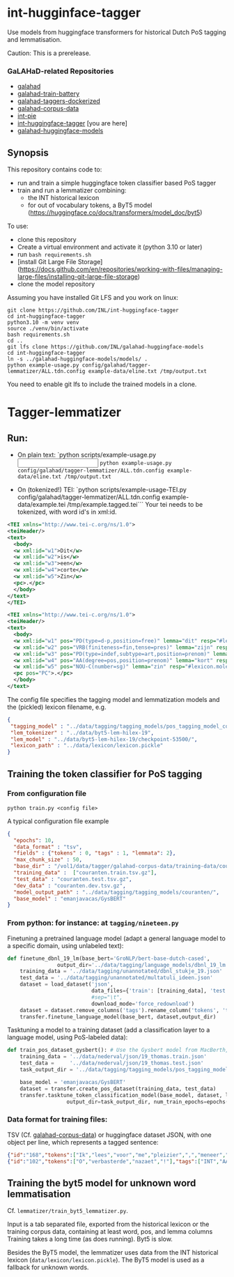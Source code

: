 
# int-hugginface-tagger

Use models from huggingface transformers for historical Dutch PoS tagging and lemmatisation.

Caution: This is a prerelease.

### GaLAHaD-related Repositories
- [galahad](https://github.com/INL/galahad)
- [galahad-train-battery](https://github.com/INL/galahad-train-battery)
- [galahad-taggers-dockerized](https://github.com/INL/galahad-taggers-dockerized)
- [galahad-corpus-data](https://github.com/INL/galahad-corpus-data/)
- [int-pie](https://github.com/INL/int-pie)
- [int-huggingface-tagger](https://github.com/INL/huggingface-tagger) [you are here]
- [galahad-huggingface-models](https://github.com/INL/galahad-huggingface-models)

## Synopsis
This repository contains code to:
* run and train a simple huggingface token classifier based PoS tagger
* train and run a lemmatizer combining:
  * the INT historical lexicon
  * for out of vocabulary tokens, a ByT5 model (https://huggingface.co/docs/transformers/model_doc/byt5)

To use:
* clone this repository
* Create a virtual environment and activate it (python 3.10 or later)
* run `bash requirements.sh`
* [install Git Large File Storage]  (https://docs.github.com/en/repositories/working-with-files/managing-large-files/installing-git-large-file-storage) 
* clone the model repository

Assuming you have installed Git LFS and you work on linux:
```
git clone https://github.com/INL/int-huggingface-tagger
cd int-huggingface-tagger
python3.10 -m venv venv
source ./venv/bin/activate
bash requirements.sh
cd ..
git lfs clone https://github.com/INL/galahad-huggingface-models
cd int-huggingface-tagger
ln -s ../galahad-huggingface-models/models/ .
python example-usage.py config/galahad/tagger-lemmatizer/ALL.tdn.config example-data/eline.txt /tmp/output.txt
```

You need to enable git lfs to include the trained models in a clone.

Tagger-lemmatizer
=================

Run:
----

* On plain text: `python scripts/example-usage.py <configuration file> <input text> <output tsv> 
  ```python example-usage.py config/galahad/tagger-lemmatizer/ALL.tdn.config example-data/eline.txt /tmp/output.txt```

* On (tokenized!) TEI: `python scripts/example-usage-TEI.py config/galahad/tagger-lemmatizer/ALL.tdn.config example-data/example.tei /tmp/example.tagged.tei```
Your tei needs to be tokenized, with word id's in xml:id.


```xml
<TEI xmlns="http://www.tei-c.org/ns/1.0">
<teiHeader/>
<text>
  <body>
  <w xml:id="w1">Dit</w>
  <w xml:id="w2">is</w>
  <w xml:id="w3">een</w>
  <w xml:id="w4">corte</w>
  <w xml:id="w5">Zin</w>
  <pc>.</pc>
  </body>
</text>
</TEI>
```

```xml
<TEI xmlns="http://www.tei-c.org/ns/1.0">
<teiHeader/>
<text>
  <body>
  <w xml:id="w1" pos="PD(type=d-p,position=free)" lemma="dit" resp="#lexicon.molex">Dit</w>
  <w xml:id="w2" pos="VRB(finiteness=fin,tense=pres)" lemma="zijn" resp="#lexicon.molex">is</w>
  <w xml:id="w3" pos="PD(type=indef,subtype=art,position=prenom)" lemma="een" resp="#lexicon.molex">een</w>
  <w xml:id="w4" pos="AA(degree=pos,position=prenom)" lemma="kort" resp="#lexicon.hilex">corte</w>
  <w xml:id="w5" pos="NOU-C(number=sg)" lemma="zin" resp="#lexicon.molex">Zin</w>
  <pc pos="PC">.</pc>
  </body>
</text>
```			

The config file specifies the tagging model and lemmatization models and the (pickled) lexicon filename, e.g.
```json
{
 "tagging_model" : "../data/tagging/tagging_models/pos_tagging_model_combined_gysbert/",
 "lem_tokenizer" : "../data/byt5-lem-hilex-19",
 "lem_model" : "../data/byt5-lem-hilex-19/checkpoint-53500/",
 "lexicon_path" : "../data/lexicon/lexicon.pickle"
}
```

Training the token classifier for PoS tagging
---------------------------------------------

### From configuration file
```
python train.py <config file>
```

A typical configuration file example
```json
{
  "epochs": 10,
  "data_format" : "tsv",
  "fields" : {"tokens" : 0, "tags" : 1, "lemmata": 2},
  "max_chunk_size" : 50,
  "base_dir" : "/vol1/data/tagger/galahad-corpus-data/training-data/couranten/",
  "training_data" :  ["couranten.train.tsv.gz"],
  "test_data" : "couranten.test.tsv.gz",
  "dev_data" : "couranten.dev.tsv.gz",
  "model_output_path" : "../data/tagging/tagging_models/couranten/",
  "base_model" : "emanjavacas/GysBERT"
}
```

### From python: for instance: at `tagging/nineteen.py`

Finetuning a pretrained language model (adapt a general language model to a specific domain, using unlabeled text):
```python
def finetune_dbnl_19_lm(base_bert='GroNLP/bert-base-dutch-cased', 
                output_dir='../data/tagging/language_models/dbnl_19_lm'):
    training_data = '../data/tagging/unannotated/dbnl_stukje_19.json'
    test_data = '../data/tagging/unannotated/multatuli_ideen.json'
    dataset = load_dataset('json',
                           data_files={'train': [training_data], 'test': test_data},
                           #sep="\t",
                           download_mode='force_redownload')
    dataset = dataset.remove_columns('tags').rename_column('tokens', 'text')
    transfer.finetune_language_model(base_bert, dataset,output_dir)

```


Tasktuning a model to a training dataset (add a classification layer to a language model, using PoS-labeled data):
```python
def train_pos_dataset_gysbert(): # Use the Gysbert model from MacBerth, best results for now
    training_data = '../data/nederval/json/19_thomas.train.json'
    test_data =     '../data/nederval/json/19_thomas.test.json'
    task_output_dir = '../data/tagging/tagging_models/pos_tagging_model_19_gysbert'

    base_model = 'emanjavacas/GysBERT'
    dataset = transfer.create_pos_dataset(training_data, test_data)
    transfer.tasktune_token_classification_model(base_model, dataset, label_column_name='label', 
                   output_dir=task_output_dir, num_train_epochs=epochs())
``` 

### Data format for training files:
  TSV (Cf. [galahad-corpus-data](https://github.com/INL/galahad-corpus-data/)) or huggingface dataset JSON, with one object per line, which represents a tagged sentence:

```json
{"id":"168","tokens":["Ik","lees","voor","me","pleizier",",","meneer",",","als","ik","lees","."],"tags":["PD(type=pers,position=free)","VRB(finiteness=fin,tense=pres)","ADP(type=pre)","PD(type=poss,position=prenom)","NOU-C(number=sg)","LET","NOU-C(number=sg)","LET","CONJ(type=sub)","PD(type=pers,position=free)","VRB(finiteness=fin,tense=pres)","LET"]}
{"id":"102","tokens":["O","verbasterde","nazaet","!"],"tags":["INT","AA(degree=pos,position=prenom)","NOU-C(number=sg)","LET"]}
```




Training the byt5 model for unknown word lemmatisation
------------------------------------------------------

Cf. `lemmatizer/train_byt5_lemmatizer.py`.

Input is a tab separated file, exported from the historical lexicon or the training corpus data, containing at least word, pos, and lemma columns 
Training takes a long time (as does running). Byt5 is slow.

Besides the ByT5 model, the lemmatizer uses data from the INT historical lexicon (`data/lexicon/lexicon.pickle`).
The ByT5 model is used as a fallback for unknown words.
